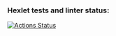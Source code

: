 ### Hexlet tests and linter status:
[![Actions Status](https://github.com/ZorgIT/java-project-72/actions/workflows/hexlet-check.yml/badge.svg)](https://github.com/ZorgIT/java-project-72/actions)